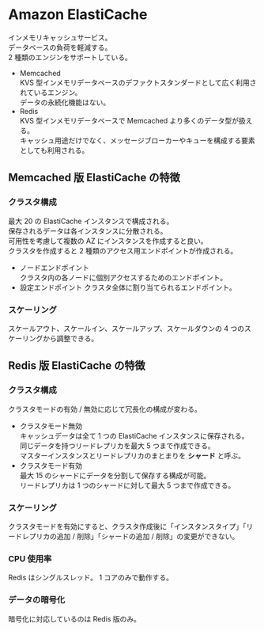 # Amazon ElastiCache  
インメモリキャッシュサービス。  
データベースの負荷を軽減する。  
2 種類のエンジンをサポートしている。  
- Memcached  
  KVS 型インメモリデータベースのデファクトスタンダードとして広く利用されているエンジン。  
  データの永続化機能はない。  
- Redis  
  KVS 型インメモリデータベースで Memcached より多くのデータ型が扱える。  
  キャッシュ用途だけでなく、メッセージブローカーやキューを構成する要素としても利用される。  

## Memcached 版 ElastiCache の特徴  
### クラスタ構成  
最大 20 の ElastiCache インスタンスで構成される。  
保存されるデータは各インスタンスに分散される。  
可用性を考慮して複数の AZ にインスタンスを作成すると良い。  
クラスタを作成すると 2 種類のアクセス用エンドポイントが作成される。  
- ノードエンドポイント  
  クラスタ内の各ノードに個別アクセスするためのエンドポイント。  
- 設定エンドポイント
  クラスタ全体に割り当てられるエンドポイント。  

### スケーリング  
スケールアウト、スケールイン、スケールアップ、スケールダウンの 4 つのスケーリングから調整できる。  

## Redis 版 ElastiCache の特徴  
### クラスタ構成  
クラスタモードの有効 / 無効に応じて冗長化の構成が変わる。  
- クラスタモード無効  
  キャッシュデータは全て 1 つの ElastiCache インスタンスに保存される。  
  同じデータを持つリードレプリカを最大 5 つまで作成できる。  
  マスターインスタンスとリードレプリカのまとまりを **シャード** と呼ぶ。  
- クラスタモード有効  
  最大 15 のシャードにデータを分割して保存する構成が可能。  
  リードレプリカは 1 つのシャードに対して最大 5 つまで作成できる。  

### スケーリング  
クラスタモードを有効にすると、クラスタ作成後に「インスタンスタイプ」「リードレプリカの追加 / 削除」「シャードの追加 / 削除」の変更ができない。  

### CPU 使用率  
Redis はシングルスレッド。
1 コアのみで動作する。  

### データの暗号化  
暗号化に対応しているのは Redis 版のみ。  
